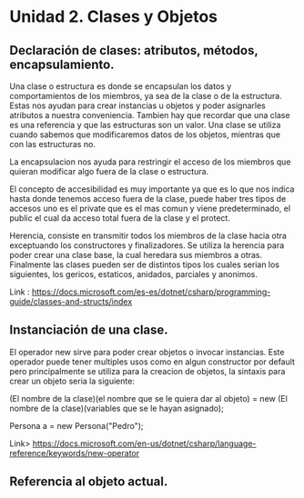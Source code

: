 
# Unidad 2. Clases y Objetos

## Declaración de clases: atributos, métodos, encapsulamiento.
Una clase o estructura es donde se encapsulan los datos y comportamientos de los miembros, ya sea de la clase o de la estructura.
Estas nos ayudan para crear instancias u objetos y poder asignarles atributos a nuestra conveniencia. Tambien hay que recordar que una clase es una referencia y que las estructuras son un valor.
Una clase se utiliza cuando sabemos que modificaremos datos de los objetos, mientras que con las estructuras no.

La encapsulacion nos ayuda para restringir el acceso de los miembros que quieran modificar algo fuera de la clase o estructura.

El concepto de accesibilidad es muy importante ya que es lo que nos indica hasta donde tenemos acceso fuera de la clase, puede haber tres tipos de accesos uno es el private que es el mas comun y viene predeterminado, el public el cual da acceso total fuera de la clase y el protect.

Herencia, consiste en transmitir todos los miembros de la clase hacia otra exceptuando los constructores y finalizadores. Se utiliza la herencia para poder crear una clase base, la cual heredara sus miembros a otras.
Finalmente las clases pueden ser de distintos tipos los cuales serian los siguientes, los gericos, estaticos, anidados, parciales y anonimos.

Link : https://docs.microsoft.com/es-es/dotnet/csharp/programming-guide/classes-and-structs/index

## Instanciación de una clase.
El operador new sirve para poder crear objetos o invocar instancias. Este operador puede tener multiples usos como en algun constructor por default pero principalmente se utiliza para la creacion de objetos, la sintaxis para crear un objeto seria la siguiente:

(El nombre de la clase)(el nombre que se le quiera dar al objeto) = new (El nombre de la clase)(variables que se le hayan asignado);

Persona a = new Persona("Pedro");

Link> https://docs.microsoft.com/en-us/dotnet/csharp/language-reference/keywords/new-operator

## Referencia al objeto actual. 
